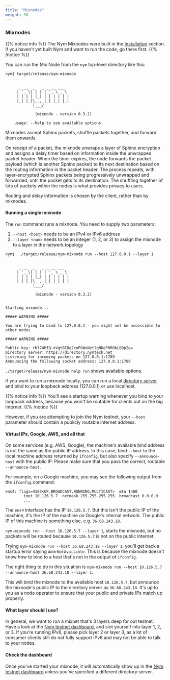 ```yaml
---
title: "Mixnodes"
weight: 30
---
```


### Mixnodes

{{% notice info %}}
The Nym Mixnodes were built in the [Installation](../installation) section. If you haven't yet built Nym and want to run the code, go there first.
{{% /notice %}}

You can run the Mix Node from the `nym` top-level directory like this:

```shell
nym$ target/release/nym-mixnode


      _ __  _   _ _ __ ___
     | '_ \| | | | '_ \ _ \
     | | | | |_| | | | | | |
     |_| |_|\__, |_| |_| |_|
            |___/

             (mixnode - version 0.3.2)

    usage: --help to see available options.
```

Mixnodes accept Sphinx packets, shuffle packets together, and forward them onwards.

On receipt of a packet, the mixnode unwraps a layer of Sphinx encryption and assigns a delay timer based on information inside the unwrapped packet header. When the timer expires, the node forwards the packet payload (which is another Sphinx packet) to its next destination based on the routing information in the packet header. The process repeats, with layer-encrypted Sphinx packets being progressively unwrapped and forwarded, until the packet gets to its destination. The shuffling together of lots of packets within the nodes is what provides privacy to users.

Routing and delay information is chosen by the client, rather than by mixnodes.

#### Running a single mixnode

The `run` command runs a mixnode. You need to supply two parameters:

1. `--host <host>` needs to be an IPv4 or IPv6 address
1. `--layer <num>` needs to be an integer (1, 2, or 3) to assign the mixnode to a layer in the network topology

```shell
nym$  ./target/release/nym-mixnode run --host 127.0.0.1 --layer 1


      _ __  _   _ _ __ ___
     | '_ \| | | | '_ \ _ \
     | | | | |_| | | | | | |
     |_| |_|\__, |_| |_| |_|
            |___/

             (mixnode - version 0.3.2)


Starting mixnode...

##### WARNING #####

You are trying to bind to 127.0.0.1 - you might not be accessible to other nodes

##### WARNING #####

Public key: rbl74MfQ-xVqtBIOq2coPGWxNztlqNDqP0R0kLB9p2g=
Directory server: https://directory.nymtech.net
Listening for incoming packets on 127.0.0.1:1789
Announcing the following socket address: 127.0.0.1:1789
```

`./target/release/nym-mixnode help run` shows available options.

If you want to run a mixnode locally, you can run a local [directory server](../directory) and bind to your loopback address (127.0.0.1) or use localhost.

{{% notice info %}}
You'll see a startup warning whenever you bind to your loopback address, because you won't be routable for clients out on the big internet.
{{% /notice %}}

However, if you are attempting to join the Nym testnet, your `--host` parameter should contain a publicly routable internet address.

#### Virtual IPs, Google, AWS, and all that

On some services (e.g. AWS, Google), the machine's available bind address is not the same as the public IP address. In this case, bind `--host` to the local machine address returned by `ifconfig`, but also specify `--announce-host` with the public IP. Please make sure that you pass the correct, routable `--announce-host`.

For example, on a Google machine, you may see the following output from the `ifconfig` command:

```
ens4: flags=4163<UP,BROADCAST,RUNNING,MULTICAST>  mtu 1460
        inet 10.126.5.7  netmask 255.255.255.255  broadcast 0.0.0.0
        ...
```

The `ens4` interface has the IP `10.126.5.7`. But this isn't the public IP of the machine, it's the IP of the machine on Google's internal network. The public IP of this machine is something else, e.g. `36.68.243.18`.

`nym-mixnode run --host 10.126.5.7 --layer 1`, starts the mixnode, but no packets will be routed because `10.126.5.7` is not on the public internet.

Trying `nym-mixnode run --host 36.68.243.18 --layer 1`, you'll get back a startup error saying `AddrNotAvailable`. This is because the mixnode doesn't know how to bind to a host that's not in the output of `ifconfig`.

The right thing to do in this situation is `nym-mixnode run --host 10.126.5.7 --announce-host 36.68.243.18 --layer 1`.

This will bind the mixnode to the available host `10.126.5.7`, but announce the mixnode's public IP to the directory server as `36.68.243.18`. It's up to you as a node operator to ensure that your public and private IPs match up properly.

#### What layer should I use?

In general, we want to run a mixnet that's 3 layers deep for out testnet. Have a look at the [Nym testnet dashboard](https://dashboard.nymtech.net), and slot yourself into layer 1, 2, or 3. If you're running IPv6, please pick layer 2 or layer 3, as a lot of consumer clients still do not fully support IPv6 and may not be able to talk to your nodes.

#### Check the dashboard

Once you've started your mixnode, it will automatically show up in the [Nym testnet dashboard](https://dashboard.nymtech.net) unless you've specified a different directory server.
